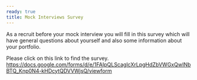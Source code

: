 ```yaml
---
ready: true
title: Mock Interviews Survey
---
```


As a recruit before your mock interview you will fill in this survey which will have general questions about yourself and also some information about your portfolio.

Please click on this link to find the survey.
https://docs.google.com/forms/d/e/1FAIpQLScaglcXrLpgHdZbVWGxQwINbBTQ_Knp0N4-kHDcytQDVVWjsQ/viewform